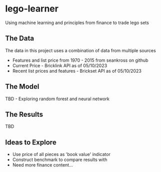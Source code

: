# lego-learner
Using machine learning and principles from finance to trade lego sets

## The Data
The data in this project uses a combination of data from multiple sources
- Features and list price from 1970 - 2015 from seankross on github
- Current Price - Bricklink API as of 05/10/2023
- Recent list prices and features - Brickset API as of 05/10/2023

## The Model
TBD - Exploring random forest and neural network

## The Results
TBD

## Ideas to Explore

- Use price of all pieces as 'book value' indicator
- Construct benchmark to compare results with
- Need more finance content...